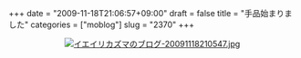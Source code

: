 +++
date = "2009-11-18T21:06:57+09:00"
draft = false
title = "手品始まりました"
categories = ["moblog"]
slug = "2370"
+++

<div align="center"><a href="/images/ameblo/blog_import_4f7a381c7f2be.jpg"><img alt="イエイリカズマのブログ-20091118210547.jpg" src="/images/ameblo/blog_import_4f7a381c4af42.jpg" border="0" /></a></div>
